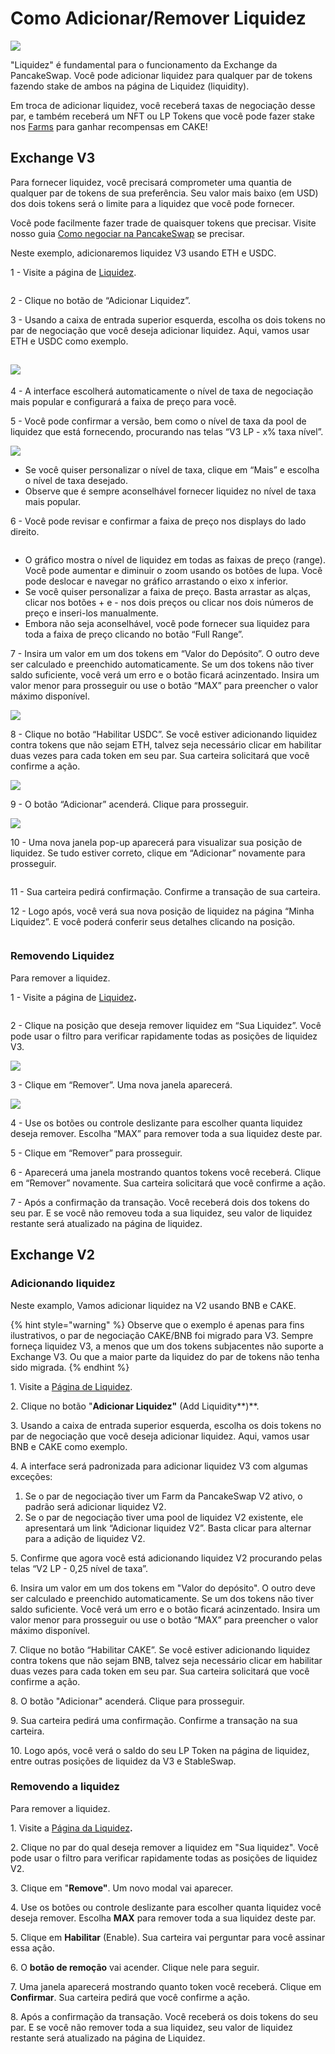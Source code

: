# Como Adicionar/Remover Liquidez

![](../../.gitbook/assets/how-to-add-remove-liquidity-header.png)

"Liquidez" é fundamental para o funcionamento da Exchange da PancakeSwap. Você pode adicionar liquidez para qualquer par de tokens fazendo stake de ambos na página de Liquidez (liquidity).

Em troca de adicionar liquidez, você receberá taxas de negociação desse par, e também receberá um NFT ou LP Tokens que você pode fazer stake nos [Farms](https://pancakeswap.finance/farms) para ganhar recompensas em CAKE!

## Exchange V3

Para fornecer liquidez, você precisará comprometer uma quantia de qualquer par de tokens de sua preferência. Seu valor mais baixo (em USD) dos dois tokens será o limite para a liquidez que você pode fornecer.&#x20;

Você pode facilmente fazer trade de quaisquer tokens que precisar. Visite nosso guia [Como negociar na PancakeSwap](https://docs.pancakeswap.finance/v/portuguese-brazilian/produtos/pancakeswap-exchange/trade-guide) se precisar.&#x20;

Neste exemplo, adicionaremos liquidez V3 usando ETH e USDC.

1 - Visite a página de [Liquidez](https://pancakeswap.finance/liquidity).

<figure><img src="../../.gitbook/assets/image (13).png" alt=""><figcaption></figcaption></figure>

2 - Clique no botão de “Adicionar Liquidez”.

3 - Usando a caixa de entrada superior esquerda, escolha os dois tokens no par de negociação que você deseja adicionar liquidez. Aqui, vamos usar ETH e USDC como exemplo.

## ![](<../../.gitbook/assets/image (76).png>)

4 - A interface escolherá automaticamente o nível de taxa de negociação mais popular e configurará a faixa de preço para você.

5 - Você pode confirmar a versão, bem como o nível de taxa da pool de liquidez que está fornecendo, procurando nas telas “V3 LP - x% taxa nível”.

![](<../../.gitbook/assets/image (166).png>)

* Se você quiser personalizar o nível de taxa, clique em “Mais” e escolha o nível de taxa desejado.&#x20;
* Observe que é sempre aconselhável fornecer liquidez no nível de taxa mais popular.

6 - Você pode revisar e confirmar a faixa de preço nos displays do lado direito.

<figure><img src="../../.gitbook/assets/image (168).png" alt=""><figcaption></figcaption></figure>

* O gráfico mostra o nível de liquidez em todas as faixas de preço (range). Você pode aumentar e diminuir o zoom usando os botões de lupa. Você pode deslocar e navegar no gráfico arrastando o eixo x inferior.&#x20;
* Se você quiser personalizar a faixa de preço. Basta arrastar as alças, clicar nos botões + e - nos dois preços ou clicar nos dois números de preço e inseri-los manualmente.&#x20;
* Embora não seja aconselhável, você pode fornecer sua liquidez para toda a faixa de preço clicando no botão “Full Range”.

7 - Insira um valor em um dos tokens em “Valor do Depósito”. O outro deve ser calculado e preenchido automaticamente. Se um dos tokens não tiver saldo suficiente, você verá um erro e o botão ficará acinzentado. Insira um valor menor para prosseguir ou use o botão “MAX” para preencher o valor máximo disponível.

![](<../../.gitbook/assets/image (174).png>)

8 - Clique no botão “Habilitar USDC”. Se você estiver adicionando liquidez contra tokens que não sejam ETH, talvez seja necessário clicar em habilitar duas vezes para cada token em seu par. Sua carteira solicitará que você confirme a ação.

![](<../../.gitbook/assets/image (148).png>)

9 - O botão “Adicionar” acenderá. Clique para prosseguir.

![](<../../.gitbook/assets/image (181).png>)

10 - Uma nova janela pop-up aparecerá para visualizar sua posição de liquidez. Se tudo estiver correto, clique em “Adicionar” novamente para prosseguir.

<figure><img src="../../.gitbook/assets/image (173).png" alt=""><figcaption></figcaption></figure>

11 - Sua carteira pedirá confirmação. Confirme a transação de sua carteira.

12 - Logo após, você verá sua nova posição de liquidez na página “Minha Liquidez”. E você poderá conferir seus detalhes clicando na posição.

<figure><img src="../../.gitbook/assets/image (79).png" alt=""><figcaption></figcaption></figure>

### **Removendo Liquidez**

Para remover a liquidez.

1 - Visite a página de [Liquidez](https://pancakeswap.finance/liquidity)**.**

<figure><img src="../../.gitbook/assets/image (45).png" alt=""><figcaption></figcaption></figure>

2 - Clique na posição que deseja remover liquidez em “Sua Liquidez”. Você pode usar o filtro para verificar rapidamente todas as posições de liquidez V3.

![](<../../.gitbook/assets/image (31).png>)

3 - Clique em “Remover”. Uma nova janela aparecerá.

![](<../../.gitbook/assets/image (16).png>)

4 - Use os botões ou controle deslizante para escolher quanta liquidez deseja remover. Escolha “MAX” para remover toda a sua liquidez deste par.&#x20;

5 - Clique em “Remover” para prosseguir.&#x20;

6 - Aparecerá uma janela mostrando quantos tokens você receberá. Clique em “Remover” novamente. Sua carteira solicitará que você confirme a ação.

&#x20;7 - Após a confirmação da transação. Você receberá dois dos tokens do seu par. E se você não removeu toda a sua liquidez, seu valor de liquidez restante será atualizado na página de liquidez.

## Exchange V2

### **Adicionando liquidez**

Neste examplo, Vamos adicionar liquidez na V2 usando BNB e CAKE.

{% hint style="warning" %}
Observe que o exemplo é apenas para fins ilustrativos, o par de negociação CAKE/BNB foi migrado para V3. Sempre forneça liquidez V3, a menos que um dos tokens subjacentes não suporte a Exchange V3. Ou que a maior parte da liquidez do par de tokens não tenha sido migrada.
{% endhint %}

1\. Visite a [Página de Liquidez](https://exchange.pancakeswap.finance/#/pool).

2\. Clique no botão "**Adicionar Liquidez"** (Add Liquidity**)**.

3\. Usando a caixa de entrada superior esquerda, escolha os dois tokens no par de negociação que você deseja adicionar liquidez. Aqui, vamos usar BNB e CAKE como exemplo.

4\. A interface será padronizada para adicionar liquidez V3 com algumas exceções:

1. Se o par de negociação tiver um Farm da PancakeSwap V2 ativo, o padrão será adicionar liquidez V2.
2. Se o par de negociação tiver uma pool de liquidez V2 existente, ele apresentará um link “Adicionar liquidez V2”. Basta clicar para alternar para a adição de liquidez V2.

5\. Confirme que agora você está adicionando liquidez V2 procurando pelas telas “V2 LP - 0,25 nível de taxa”.&#x20;

6\. Insira um valor em um dos tokens em "Valor do depósito". O outro deve ser calculado e preenchido automaticamente. Se um dos tokens não tiver saldo suficiente. Você verá um erro e o botão ficará acinzentado. Insira um valor menor para prosseguir ou use o botão “MAX” para preencher o valor máximo disponível.&#x20;

7\. Clique no botão “Habilitar CAKE”. Se você estiver adicionando liquidez contra tokens que não sejam BNB, talvez seja necessário clicar em habilitar duas vezes para cada token em seu par. Sua carteira solicitará que você confirme a ação.&#x20;

8\. O botão "Adicionar" acenderá. Clique para prosseguir.&#x20;

9\. Sua carteira pedirá uma confirmação. Confirme a transação na sua carteira.&#x20;

10\. Logo após, você verá o saldo do seu LP Token na página de liquidez, entre outras posições de liquidez da V3 e StableSwap.

### **Removendo a liquidez**

Para remover a liquidez.

1\. Visite a [Página da Liquidez](https://exchange.pancakeswap.finance/#/pool)**.**

2\. Clique no par do qual deseja remover a liquidez em "Sua liquidez". Você pode usar o filtro para verificar rapidamente todas as posições de liquidez V2.

3\. Clique em "**Remove"**. Um novo modal vai aparecer.

4\. Use os botões ou controle deslizante para escolher quanta liquidez você deseja remover. Escolha **MAX** para remover toda a sua liquidez deste par.

5\. Clique em **Habilitar** (Enable). Sua carteira vai perguntar para você assinar essa ação.

6\. O **botão de remoção** vai acender. Clique nele para seguir.

7\. Uma janela aparecerá mostrando quanto token você receberá. Clique em **Confirmar**. Sua carteira pedirá que você confirme a ação.

8\. Após a confirmação da transação. Você receberá os dois tokens do seu par. E se você não remover toda a sua liquidez, seu valor de liquidez restante será atualizado na página de Liquidez.
